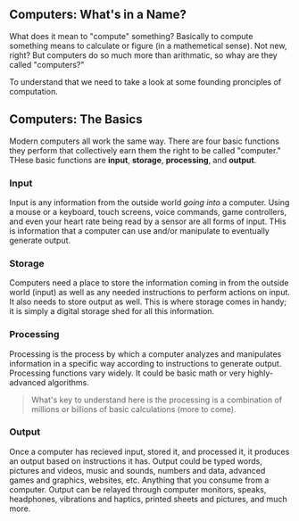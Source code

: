 ## Computers: What's in a Name? 

What does it mean to "compute" something? Basically to compute something means to calculate or figure (in a mathemetical sense). Not new, right? But computers do so much more than arithmatic, so whay are they called "computers?" 

To understand that we need to take a look at some founding pronciples of computation. 

## Computers: The Basics

Modern computers all work the same way. There are four basic functions they perform that collectively earn them the right to be called "computer." THese basic functions are **input**, **storage**, **processing**, and **output**. 

### Input

Input is any information from the outside world *going into* a computer. Using a mouse or a keyboard, touch screens, voice commands, game controllers, and even your heart rate being read by a sensor are all forms of input. THis is information that a computer can use and/or manipulate to eventually generate output.

### Storage

Computers need a place to store the information coming in from the outside world (input) as well as any needed instructions to perform actions on input. It also needs to store output as well. This is where storage comes in handy; it is simply a digital storage shed for all this information. 

### Processing

Processing is the process by which a computer analyzes and manipulates information in a specific way according to instructions to generate output. Processing functions vary widely. It could be basic math or very highly-advanced algorithms. 
> What's key to understand here is the processing is a combination of millions or billions of basic calculations (more to come). 

### Output

Once a computer has recieved input, stored it, and processed it, it produces an output based on instructions it has. Output could be typed words, pictures and videos, music and sounds, numbers and data, advanced games and graphics, websites, etc. Anything that you consume from a computer. Output can be relayed through computer monitors, speaks, headphones, vibrations and haptics, printed sheets and pictures, and much more. 

